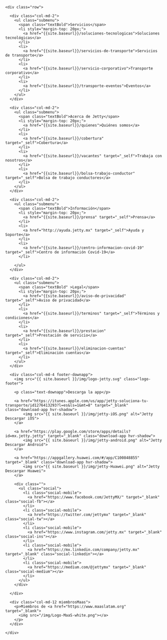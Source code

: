 <div class="container-fluid footer">
  <div class="container">

    <div class="row">

      <div class="col-md-2">
        <ul class="submenu">
          <span class="textBold">Servicios</span>
          <li style="margin-top: 20px;">
            <a href="{{site.baseurl}}/soluciones-tecnologicas">Soluciones tecnológicas</a>
          </li>
          <li>
            <a href="{{site.baseurl}}/servicios-de-transporte">Servicios de transporte</a>
          </li>
          <li>
            <a href="{{site.baseurl}}/servicio-corporativo">Transporte corporativo</a>
          </li>
          <li>
            <a href="{{site.baseurl}}/transporte-eventos">Eventos</a>
          </li>
        </ul>
      </div>

      <div class="col-md-2">
        <ul class="submenu">
          <span class="textBold">Acerca de Jetty</span>
          <li style="margin-top: 20px;">
            <a href="{{site.baseurl}}/quienes">Quiénes somos</a>
          </li>
          <li>
            <a href="{{site.baseurl}}/cobertura" target="_self">Cobertura</a>
          </li>
          <li>
            <a href="{{site.baseurl}}/vacantes" target="_self">Trabaja con nosotros</a>
          </li>
          <li>
            <a href="{{site.baseurl}}/bolsa-trabajo-conductor" target="_self">Bolsa de trabajo conductores</a>
          </li>
        </ul>
      </div>

      <div class="col-md-2">
        <ul class="submenu">
          <span class="textBold">Información</span>
          <li style="margin-top: 20px;">
            <a href="{{site.baseurl}}/prensa" target="_self">Prensa</a>
          </li>
          <li>
            <a href="http://ayuda.jetty.mx" target="_self">Ayuda y Soporte</a>
          </li>
          <li>
            <a href="{{site.baseurl}}/centro-informacion-covid-19" target="_self">Centro de información Covid-19</a>
          </li>

        </ul>
      </div>

      <div class="col-md-2">
        <ul class="submenu">
          <span class="textBold" >Legal</span>
          <li style="margin-top: 20px;">
            <a href="{{site.baseurl}}/aviso-de-privacidad" target="_self">Aviso de privacidad</a>
          </li>
          <li>
            <a href="{{site.baseurl}}/terminos" target="_self">Términos y condiciones</a>
          </li>
          <li>
            <a href="{{site.baseurl}}/prestacion" target="_self">Prestación de servicio</a>
          </li>
          <li>
            <a href="{{site.baseurl}}/eliminacion-cuentas" target="_self">Eliminación cuentas</a>
          </li>
        </ul>
      </div>

      <div class="col-md-4 footer-downapp">
        <img src="{{ site.baseurl }}/img/logo-jetty.svg" class="logo-footer">

        <p class="text-downapp">Descarga la app</p>

        <a href="https://itunes.apple.com/us/app/jetty-soluciona-tu-transporte/id1276413293?l=es&ls=1&mt=8" target="_blank" class="download-app hvr-shadow">
            <img src="{{ site.baseurl }}/img/jetty-iOS.png" alt="Jetty Descargar iOS">
        </a>

        <a href="https://play.google.com/store/apps/details?id=mx.jetty.jetty" target="_blank" class="download-app hvr-shadow">
            <img src="{{ site.baseurl }}/img/jetty-android.png" alt="Jetty Descargar Android">
        </a>

        <a href="https://appgallery.huawei.com/#/app/C100848855" target="_blank" class="download-app hvr-shadow">
            <img src="{{ site.baseurl }}/img/jetty-Huawei.png" alt="Jetty Descargar Huawei">
        </a>

        <div class="">
          <ul class="social">
            <li class="social-mobile">
              <a href="https://www.facebook.com/JettyMX/" target="_blank" class="social-fb"></a>
            </li>
            <li class="social-mobile">
              <a href="https://twitter.com/jettymx" target="_blank" class="social-tw"></a>
            </li>
            <li class="social-mobile">
              <a href="https://www.instagram.com/jetty.mx" target="_blank" class="social-ins"></a>
            </li>
            <li class="social-mobile">
              <a href="https://mx.linkedin.com/company/jetty.mx" target="_blank" class="social-linkedin"></a>
            </li>
            <li class="social-mobile">
              <a href="https://medium.com/@jettymx" target="_blank" class="social-medium"></a>
            </li>
          </ul>
        </div>

      </div>

      <div class="col-md-12 miembrosMaas">
        <p>Miembros de <a href="https://www.maaslatam.org" target="_blank">
          <img src="/img/Logo-MaaS-white.png"></a>
        </p>
      </div>

    </div>

  </div>
</div>
